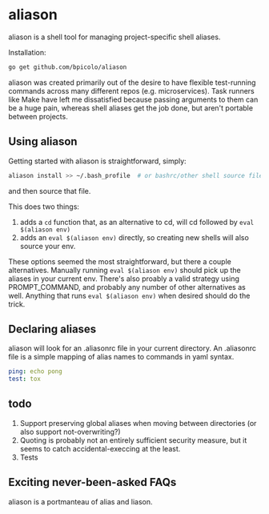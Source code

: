 # aliason
aliason is a shell tool for managing project-specific shell aliases.

Installation:
```bash
go get github.com/bpicolo/aliason
```

aliason was created primarily out of the desire to have flexible test-running
commands across many different repos (e.g. microservices). Task runners like Make have left
me dissatisfied because passing arguments to them can be a huge pain, whereas shell aliases
get the job done, but aren't portable between projects.


## Using aliason
Getting started with aliason is straightforward, simply:

```bash
aliason install >> ~/.bash_profile  # or bashrc/other shell source file of choice
```

and then source that file.

This does two things:
1. adds a `cd` function that, as an alternative to cd, will cd followed by `eval $(aliason env)`
2. adds an `eval $(aliason env)` directly, so creating new shells will also source your env.

These options seemed the most straightforward, but there a couple alternatives. Manually
running `eval $(aliason env)` should pick up the aliases in your current env. There's also
proably a valid strategy using PROMPT_COMMAND, and probably any number of other alternatives as well.
Anything that runs `eval $(aliason env)` when desired should do the trick.

## Declaring aliases
aliason will look for an .aliasonrc file in your current directory. An .aliasonrc file is a
simple mapping of alias names to commands in yaml syntax.

```yaml
ping: echo pong
test: tox
```

## todo
1. Support preserving global aliases when moving between directories (or also support not-overwriting?)
2. Quoting is probably not an entirely sufficient security measure, but it seems to catch accidental-execcing at the least.
3. Tests

## Exciting never-been-asked FAQs
aliason is a portmanteau of alias and liason.
